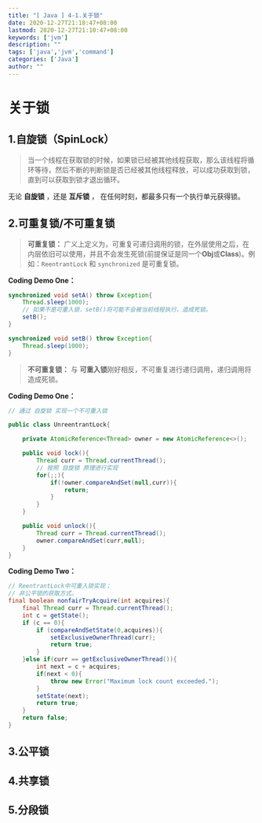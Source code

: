 ```yaml
---
title: "[ Java ] 4-1.关于锁"
date: 2020-12-27T21:10:47+08:00
lastmod: 2020-12-27T21:10:47+08:00
keywords: ['jvm']
description: ""
tags: ['java','jvm','command']
categories: ['Java']
author: ""
---
```

# 关于锁

## 1.自旋锁（SpinLock）
    
> 当一个线程在获取锁的时候，如果锁已经被其他线程获取，那么该线程将循环等待，然后不断的判断锁是否已经被其他线程释放，可以成功获取到锁，直到可以获取到锁才退出循环。

无论 **自旋锁** ，还是 **互斥锁** ， 在任何时刻，都最多只有一个执行单元获得锁。

## 2.可重复锁/不可重复锁

> **可重复锁：** 广义上定义为，可重复可递归调用的锁，在外层使用之后，在内层依旧可以使用，并且不会发生死锁(前提保证是同一个**Obj**或**Class**)。例如：`ReentrantLock` 和 `synchronized` 是可重复锁。

**Coding Demo One：**
```java
synchronized void setA() throw Exception{
    Thread.sleep(1000);
    // 如果不是可重入锁，setB()将可能不会被当前线程执行，造成死锁。
    setB();
}

synchronized void setB() throw Exception{
    Thread.sleep(1000);
}
```


> **不可重复锁：** 与 **可重入锁**刚好相反，不可重复进行递归调用，递归调用将造成死锁。


**Coding Demo One：**
```java
// 通过 自旋锁 实现一个不可重入锁

public class UnreentrantLock{

    private AtomicReference<Thread> owner = new AtomicReference<>();

    public void lock(){
        Thread curr = Thread.currentThread();
        // 按照 自旋锁 原理进行实现
        for(;;){
            if(!owner.compareAndSet(null,curr)){
                return;
            }
        }
    }

    public void unlock(){
        Thread curr = Thread.currentThread();
        owner.compareAndSet(curr,null);
    }
}
```

**Coding Demo Two：**
```java
// ReentrantLock中可重入锁实现；
// 非公平锁的获取方式。
final boolean nonfairTryAcquire(int acquires){
    final Thread curr = Thread.currentThread();
    int c = getState();
    if (c == 0){
        if (compareAndSetState(0,acquires)){
            setExclusiveOwnerThread(curr);
            return true;
        }
    }else if(curr == getExclusiveOwnerThread()){
        int next = c + acquires;
        if(next < 0){
            throw new Error("Maximum lock count exceeded.");
        }
        setState(next);
        return true;
    }
    return false;
}
```

## 3.公平锁


## 4.共享锁

## 5.分段锁

## 